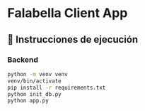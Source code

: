 # Falabella Client App

## 🚀 Instrucciones de ejecución

### Backend
```bash
python -m venv venv
venv/bin/activate
pip install -r requirements.txt
python init_db.py
python app.py